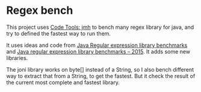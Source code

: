 # Regex bench

This project uses [Code Tools: jmh](http://openjdk.java.net/projects/code-tools/jmh/) to bench many regex library for java, and try to defined the fastest way to run them.

It uses ideas and code from [Java Regular expression library benchmarks](http://tusker.org/regex/regex_benchmark.html) and [Java regular expression library benchmarks – 2015](https://www.javaadvent.com/2015/12/java-regular-expression-library-benchmarks-2015.html). It adds some new libraries.

The joni library works on byte[] instead of a String, so I also bench different way to extract that from a String, to get the fastest. But it check the result of the current most complete and fastest library.
